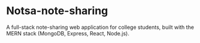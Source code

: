 # Notsa-note-sharing
A full-stack note-sharing web application for college students, built with the MERN stack (MongoDB, Express, React, Node.js).
